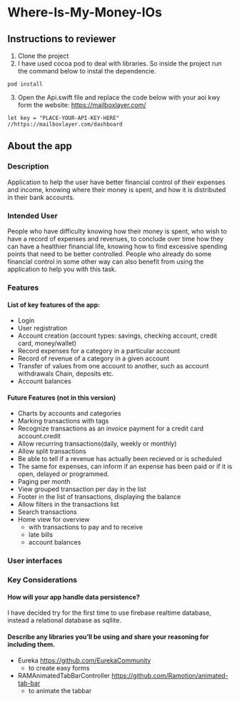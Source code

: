 # Where-Is-My-Money-IOs

## Instructions to reviewer

1. Clone the project
2. I have used cocoa pod to deal with libraries. So inside the project run the command below to instal the dependencie.
```
pod install
```
3. Open the Api.swift file and replace the code below with your aoi kwy form the website: https://mailboxlayer.com/
```
let key = "PLACE-YOUR-API-KEY-HERE" //https://mailboxlayer.com/dashboard
```

## About the app

### Description
Application to help the user have better financial control of their expenses and income, knowing where their money is spent, and how it is distributed in their bank accounts.

### Intended User
People who have difficulty knowing how their money is spent, who wish to have a record of expenses and revenues, to conclude over time how they can have a healthier financial life, knowing how to find excessive spending points that need to be better controlled.
People who already do some financial control in some other way can also benefit from using the application to help you with this task.

### Features
#### List of key features of the app:
- Login
- User registration
- Account creation (account types: savings, checking account, credit card, money/wallet)
- Record expenses for a category in a particular account
- Record of revenue of a category in a given account
- Transfer of values from one account to another, such as account withdrawals Chain, deposits etc.
- Account balances
#### Future Features (not in this version)
- Charts by accounts and categories
- Marking transactions with tags
- Recognize transactions as an invoice payment for a credit card account.credit
- Allow recurring transactions(daily, weekly or monthly)
- Allow split transactions
- Be able to tell if a revenue has actually been recieved or is scheduled
- The same for expenses, can inform if an expense has been paid or if it is open, delayed or programmed.
- Paging per month
- View grouped transaction per day in the list
- Footer in the list of transactions, displaying the balance
- Allow filters in the transactions list
- Search transactions
- Home view for overview
  - with transactions to pay and to receive
  - late bills
  - account balances

### User interfaces

### Key Considerations
#### How will your app handle data persistence?
I have decided try for the first time to use firebase realtime database, instead a relational database as sqllite.

#### Describe any libraries you’ll be using and share your reasoning for including them.
- Eureka https://github.com/EurekaCommunity
  - to create easy forms 
- RAMAnimatedTabBarController https://github.com/Ramotion/animated-tab-bar
  - to animate the tabbar
 

